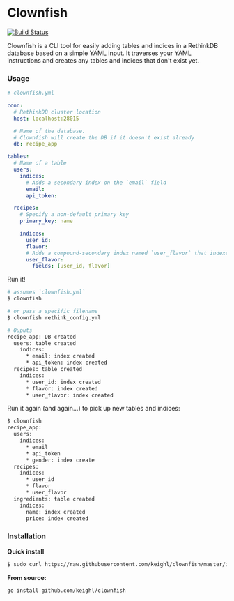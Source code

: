 # Clownfish

[![Build Status](https://travis-ci.org/keighl/clownfish.png?branch=master)](https://travis-ci.org/keighl/clownfish)

Clownfish is a CLI tool for easily adding tables and indices in a RethinkDB database based on a simple YAML input. It traverses your YAML instructions and creates any tables and indices that don't exist yet.

### Usage

```yml
# clownfish.yml

conn:
  # RethinkDB cluster location
  host: localhost:28015

  # Name of the database.
  # Clownfish will create the DB if it doesn't exist already
  db: recipe_app

tables:
  # Name of a table
  users:
    indices:
      # Adds a secondary index on the `email` field
      email:
      api_token:

  recipes:
    # Specify a non-default primary key
    primary_key: name

    indices:
      user_id:
      flavor:
      # Adds a compound-secondary index named `user_flavor` that indexes both `user_id` and `flavor` fields
      user_flavor:
        fields: [user_id, flavor]
```

Run it!

```bash
# assumes `clownfish.yml`
$ clownfish

# or pass a specific filename
$ clownfish rethink_config.yml

# Ouputs
recipe_app: DB created
  users: table created
    indices:
      * email: index created
      * api_token: index created
  recipes: table created
    indices:
      * user_id: index created
      * flavor: index created
      * user_flavor: index created
```

Run it again (and again...) to pick up new tables and indices:

```bash
$ clownfish
recipe_app:
  users:
    indices:
      * email
      * api_token
      * gender: index create
  recipes:
    indices:
      * user_id
      * flavor
      * user_flavor
  ingredients: table created
    indices:
      name: index created
      price: index created
```

### Installation

**Quick install**

```bash
$ sudo curl https://raw.githubusercontent.com/keighl/clownfish/master/install.sh | bash
```

**From source:**

```bash
go install github.com/keighl/clownfish
```


